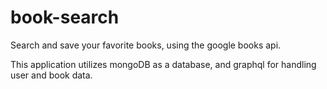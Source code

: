 # book-search

Search and save your favorite books, using the google books api.

This application utilizes mongoDB as a database, and graphql for handling user and book data.
